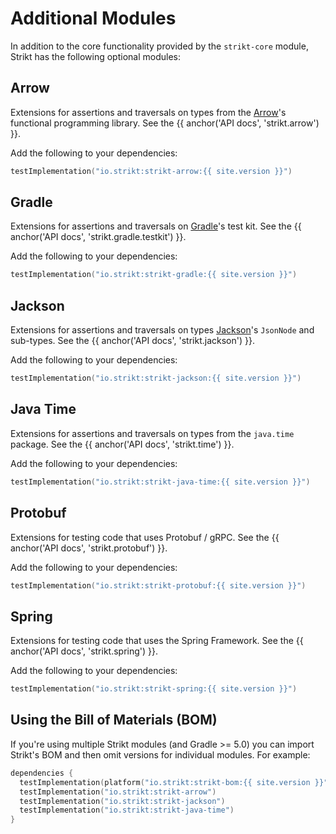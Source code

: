 ---
---

# Additional Modules

In addition to the core functionality provided by the `strikt-core` module, Strikt has the following optional modules:

## Arrow

Extensions for assertions and traversals on types from the [Arrow](https://arrow-kt.io/)'s functional programming library.
See the {{ anchor('API docs', 'strikt.arrow') }}.

Add the following to your dependencies:

```kotlin
testImplementation("io.strikt:strikt-arrow:{{ site.version }}")
```

## Gradle

Extensions for assertions and traversals on [Gradle](https://github.com/gradle/gradle)'s test kit.
See the {{ anchor('API docs', 'strikt.gradle.testkit') }}.

Add the following to your dependencies:

```kotlin
testImplementation("io.strikt:strikt-gradle:{{ site.version }}")
```

## Jackson

Extensions for assertions and traversals on types [Jackson](https://github.com/FasterXML/jackson)'s `JsonNode` and sub-types.
See the {{ anchor('API docs', 'strikt.jackson') }}.

Add the following to your dependencies:

```kotlin
testImplementation("io.strikt:strikt-jackson:{{ site.version }}")
``` 

## Java Time

Extensions for assertions and traversals on types from the `java.time` package.
See the {{ anchor('API docs', 'strikt.time') }}.

Add the following to your dependencies:

```kotlin
testImplementation("io.strikt:strikt-java-time:{{ site.version }}")
``` 

## Protobuf

Extensions for testing code that uses Protobuf / gRPC.
See the {{ anchor('API docs', 'strikt.protobuf') }}.

Add the following to your dependencies:

```kotlin
testImplementation("io.strikt:strikt-protobuf:{{ site.version }}")
``` 

## Spring

Extensions for testing code that uses the Spring Framework.
See the {{ anchor('API docs', 'strikt.spring') }}.

Add the following to your dependencies:

```kotlin
testImplementation("io.strikt:strikt-spring:{{ site.version }}")
``` 

## Using the Bill of Materials (BOM)

If you're using multiple Strikt modules (and Gradle >= 5.0) you can import Strikt's BOM and then omit versions for individual modules.
For example:

```kotlin
dependencies {
  testImplementation(platform("io.strikt:strikt-bom:{{ site.version }}"))
  testImplementation("io.strikt:strikt-arrow")
  testImplementation("io.strikt:strikt-jackson")
  testImplementation("io.strikt:strikt-java-time")
}
```
